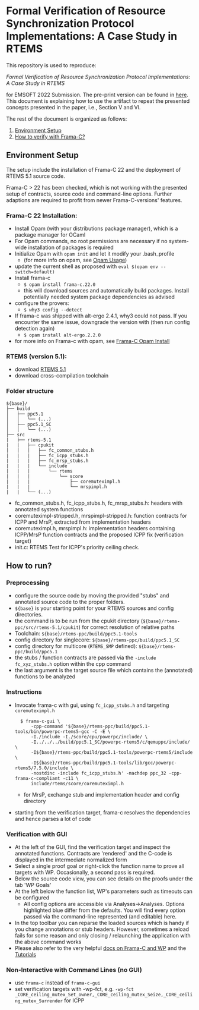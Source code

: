 # Formal Verification of Resource Synchronization Protocol Implementations: A Case Study in RTEMS

This repository is used to reproduce:

_Formal Verification of Resource Synchronization Protocol Implementations: A Case Study in RTEMS_

for EMSOFT 2022 Submission. The pre-print version can be found in [here](https://daes.cs.tu-dortmund.de/storages/daes-cs/r/Bilder/Beschaeftigte/M.Sc._Junjie_Shi/2022_emsoft_junjie.pdf). This document is explaining how to use the artifact to repeat the presented concepts presented in the paper, i.e., Section V and VI.

The rest of the document is organized as follows:
1. [Environment Setup](#environment-setup)
2. [How to verify with Frama-C?](#how-to-run)

## Environment Setup

The setup include the installation of Frama-C 22 and the deployment of RTEMS 5.1 source code. 

Frama-C > 22 has been checked, which is not working with the presented setup of contracts, source code and command-line options. Further adaptions are required to profit from newer Frama-C-versions' features.

### Frama-C 22 Installation:
  - Install Opam (with your distributions package manager), which is a package manager for OCaml
- For Opam commands, no root permissions are necessary if no system-wide installation of packages is required
- Initialize Opam with `opam init` and let it modify your .bash_profile
  - (for more info on opam, see [Opam Usage](https://opam.ocaml.org/doc/Usage.html))
- update the current shell as proposed with `eval $(opam env --switch=default)`
- Install frama-c
  - `$ opam install frama-c.22.0`
  - this will download sources and automatically build packages. Install potentially needed system package dependencies as advised
- configure the provers:
  - `$ why3 config --detect`
- If frama-c was shipped with alt-ergo 2.4.1, why3 could not pass. If you encounter the same issue, downgrade the version with (then run config detection again)
  - `$ opam install alt-ergo.2.2.0`
- for more info on Frama-c with opam, see [Frama-C Opam Install](https://git.frama-c.com/pub/frama-c/blob/master/INSTALL.md)

### RTEMS (version 5.1):
  - download [RTEMS 5.1](https://ftp.rtems.org/pub/rtems/releases/5/5.1/)
  - download cross-compilation toolchain

### Folder structure

```
${base}/
├── build
│   ├── ppc5.1
│   │   └── (...)
│   ├── ppc5.1_SC
│   │   └── (...)
├── src
|   ├── rtems-5.1
|   |   ├── cpukit
|   |   |   ├── fc_common_stubs.h
|   |   |   ├── fc_icpp_stubs.h
|   |   |   ├── fc_mrsp_stubs.h
|   |   |   └── include
|   |   |       └── rtems
|   |   |           └── score
|   |   |               ├── coremuteximpl.h
|   |   |               └── mrspimpl.h
|   |   └── (...)
```
- fc_common_stubs.h, fc_icpp_stubs.h, fc_mrsp_stubs.h: headers with annotated system functions
- coremuteximpl-stripped.h, mrspimpl-stripped.h: function contracts for ICPP and MrsP, extracted from implementation headers
- coremuteximpl.h, mrspimpl.h: implementation headers containing ICPP/MrsP function contracts and the proposed ICPP fix (verification target)
- init.c: RTEMS Test for ICPP's priority ceiling check.

## How to run?

### Preprocessing
- configure the source code by moving the provided "stubs" and annotated source code to the proper folders.
- `${base}` is your starting point for your RTEMS sources and config directories. 
- the command is to be run from the cpukit directory (`${base}/rtems-ppc/src/rtems-5.1/cpukit`) for correct resolution of relative paths
- Toolchain: `${base}/rtems-ppc/build/ppc5.1-tools`
- config directory for singlecore: `${base}/rtems-ppc/build/ppc5.1_SC`
- config directory for multicore (`RTEMS_SMP` defined): `${base}/rtems-ppc/build/ppc5.1`
- the stubs / function contracts are passed via the `-include fc_xyz_stubs.h` option within the cpp command
- the last argument is the target source file which contains the (annotated) functions to be analyzed

### Instructions

- Invocate frama-c with gui, using `fc_icpp_stubs.h` and targeting `coremuteximpl.h`

        $ frama-c-gui \
            -cpp-command '${base}/rtems-ppc/build/ppc5.1-tools/bin/powerpc-rtems5-gcc -C -E \
            -I./include -I./score/cpu/powerpc/include/ \
            -I../../../build/ppc5.1_SC/powerpc-rtems5/c/qemuppc/include/ \
            -I${base}/rtems-ppc/build/ppc5.1-tools/powerpc-rtems5/include \
            -I${base}/rtems-ppc/build/ppc5.1-tools/lib/gcc/powerpc-rtems5/7.5.0/include \
            -nostdinc -include fc_icpp_stubs.h' -machdep ppc_32 -cpp-frama-c-compliant -c11 \
            include/rtems/score/coremuteximpl.h
  - for MrsP, exchange stub and implementation header and config directory
- starting from the verification target, frama-c resolves the dependencies and hence parses a lot of code

### Verification with GUI
- At the left of the GUI, find the verification target and inspect the annotated functions. Contracts are 'rendered' and the C-code is displayed in the intermediate normalized form
- Select a single proof goal or right-click the function name to prove all targets with WP. Occasionally, a second pass is required.
- Below the source code view, you can see details on the proofs under the tab 'WP Goals'
- At the left below the function list, WP's parameters such as timeouts can be configured
  - All config options are accessible via Analyses->Analyses. Options highlighted blue differ from the defaults. You will find every option passed via the command-line represented (and editable) here.
- In the top toolbar you can reparse the loaded sources which is handy if you change annotations or stub headers. However, sometimes a reload fails for some reason and only closing / relaunching the application with the above command works
- Please also refer to the very helpful [docs on Frama-C and WP](https://frama-c.com/fc-versions/titanium.html) and the [Tutorials](https://frama-c.com/html/tutorials.html)

### Non-Interactive with Command Lines (no GUI)

- use `frama-c` instead of `frama-c-gui`
- set verification targets with -wp-fct, e.g. `-wp-fct _CORE_ceiling_mutex_Set_owner,_CORE_ceiling_mutex_Seize,_CORE_ceiling_mutex_Surrender` for ICPP



